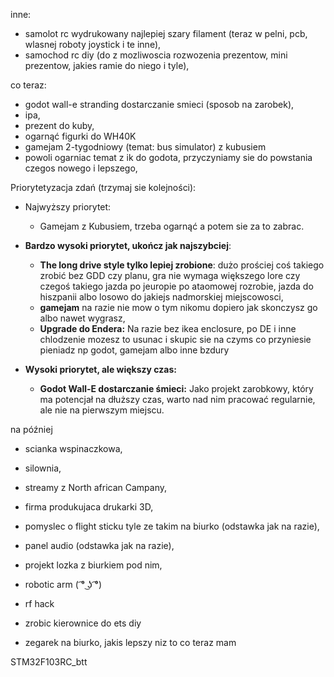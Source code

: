 

inne:
- samolot rc wydrukowany najlepiej szary filament (teraz w pelni, pcb, wlasnej roboty joystick i te inne),
- samochod rc diy (do z mozliwoscia rozwozenia prezentow, mini prezentow, jakies ramie do niego i tyle),

co teraz:
- godot wall-e stranding dostarczanie smieci (sposob na zarobek),
- ipa,
- prezent do kuby,
- ogarnąć figurki do WH40K
- gamejam 2-tygodniowy (temat: bus simulator) z kubusiem
- powoli ogarniac temat z ik do godota, przyczyniamy sie do powstania czegos nowego i lepszego,

Priorytetyzacja zdań (trzymaj sie kolejności):
- Najwyższy priorytet:
	- Gamejam z Kubusiem, trzeba ogarnąć a potem sie za to zabrac.
	
- **Bardzo wysoki priorytet, ukończ jak najszybciej**:
	- **The long drive style tylko lepiej zrobione**: dużo prościej coś takiego zrobić bez GDD czy planu, gra nie wymaga większego lore czy czegoś takiego jazda po jeuropie po ataomowej rozrobie, jazda do hiszpanii albo losowo do jakiejs nadmorskiej miejscowosci,
	- **gamejam** na razie nie mow o tym nikomu dopiero jak skonczysz go albo nawet wygrasz,
	- **Upgrade do Endera:** Na razie bez ikea enclosure, po DE i inne chlodzenie mozesz to usunac i skupic sie na czyms co przyniesie pieniadz np godot, gamejam albo inne bzdury
	
- **Wysoki priorytet, ale większy czas:**
	- **Godot Wall-E dostarczanie śmieci:** Jako projekt zarobkowy, który ma potencjał na dłuższy czas, warto nad nim pracować regularnie, ale nie na pierwszym miejscu.



na później
- scianka wspinaczkowa,
- silownia,
- streamy z North african Campany,
- firma produkujaca drukarki 3D,

- pomyslec o flight sticku tyle ze takim na biurko (odstawka jak na razie),
- panel audio (odstawka jak na razie),
- projekt lozka z biurkiem pod nim,
- robotic arm ( ͡° ͜ʖ ͡°)
- rf hack
- zrobic kierownice do ets diy
- zegarek na biurko, jakis lepszy niz to co teraz mam

STM32F103RC_btt